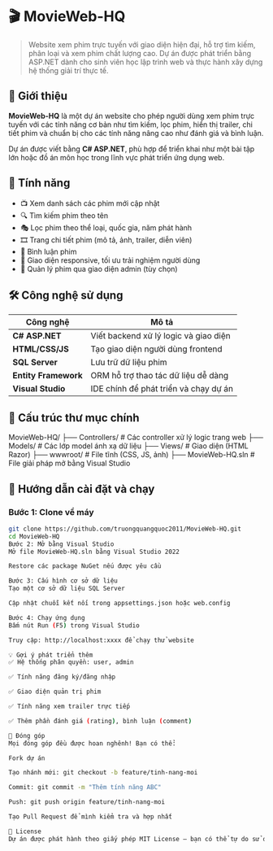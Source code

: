 # 🎬 MovieWeb-HQ

> Website xem phim trực tuyến với giao diện hiện đại, hỗ trợ tìm kiếm, phân loại và xem phim chất lượng cao. Dự án được phát triển bằng ASP.NET dành cho sinh viên học lập trình web và thực hành xây dựng hệ thống giải trí thực tế.

## 🧩 Giới thiệu

**MovieWeb-HQ** là một dự án website cho phép người dùng xem phim trực tuyến với các tính năng cơ bản như tìm kiếm, lọc phim, hiển thị trailer, chi tiết phim và chuẩn bị cho các tính năng nâng cao như đánh giá và bình luận.

Dự án được viết bằng **C# ASP.NET**, phù hợp để triển khai như một bài tập lớn hoặc đồ án môn học trong lĩnh vực phát triển ứng dụng web.

## 🚀 Tính năng

- 📺 Xem danh sách các phim mới cập nhật
- 🔍 Tìm kiếm phim theo tên
- 🎭 Lọc phim theo thể loại, quốc gia, năm phát hành
- 🎞️ Trang chi tiết phim (mô tả, ảnh, trailer, diễn viên)
- 💬 Bình luận phim 
- 🎨 Giao diện responsive, tối ưu trải nghiệm người dùng
- 🧰 Quản lý phim qua giao diện admin (tùy chọn)

## 🛠️ Công nghệ sử dụng

| Công nghệ | Mô tả |
|----------|-------|
| **C# ASP.NET** | Viết backend xử lý logic và giao diện |
| **HTML/CSS/JS** | Tạo giao diện người dùng frontend |
| **SQL Server** | Lưu trữ dữ liệu phim |
| **Entity Framework** | ORM hỗ trợ thao tác dữ liệu dễ dàng |
| **Visual Studio** | IDE chính để phát triển và chạy dự án |

## 📁 Cấu trúc thư mục chính

MovieWeb-HQ/
├── Controllers/ # Các controller xử lý logic trang web
├── Models/ # Các lớp model ánh xạ dữ liệu
├── Views/ # Giao diện (HTML Razor)
├── wwwroot/ # File tĩnh (CSS, JS, ảnh)
├── MovieWeb-HQ.sln # File giải pháp mở bằng Visual Studio

## 🚀 Hướng dẫn cài đặt và chạy

### Bước 1: Clone về máy

```bash
git clone https://github.com/truongquangquoc2011/MovieWeb-HQ.git
cd MovieWeb-HQ
Bước 2: Mở bằng Visual Studio
Mở file MovieWeb-HQ.sln bằng Visual Studio 2022

Restore các package NuGet nếu được yêu cầu

Bước 3: Cấu hình cơ sở dữ liệu
Tạo một cơ sở dữ liệu SQL Server

Cập nhật chuỗi kết nối trong appsettings.json hoặc web.config

Bước 4: Chạy ứng dụng
Bấm nút Run (F5) trong Visual Studio

Truy cập: http://localhost:xxxx để chạy thử website

💡 Gợi ý phát triển thêm
✅ Hệ thống phân quyền: user, admin

✅ Tính năng đăng ký/đăng nhập

✅ Giao diện quản trị phim

✅ Tính năng xem trailer trực tiếp

✅ Thêm phần đánh giá (rating), bình luận (comment)

🤝 Đóng góp
Mọi đóng góp đều được hoan nghênh! Bạn có thể:

Fork dự án

Tạo nhánh mới: git checkout -b feature/tinh-nang-moi

Commit: git commit -m "Thêm tính năng ABC"

Push: git push origin feature/tinh-nang-moi

Tạo Pull Request để mình kiểm tra và hợp nhất

📄 License
Dự án được phát hành theo giấy phép MIT License – bạn có thể tự do sử dụng với mục đích học tập và phi thương mại.

